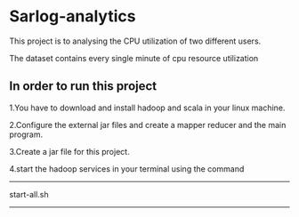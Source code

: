 # Sarlog-analytics

This project is to analysing the CPU utilization of two different users.

The dataset contains every single minute of cpu resource utilization

## In order to run this project

1.You have to download and install hadoop and scala in your linux machine.

2.Configure the external jar files and create a mapper reducer and the main program.

3.Create a jar file for this project.

4.start the hadoop services in your terminal using the command 

---

start-all.sh

---
